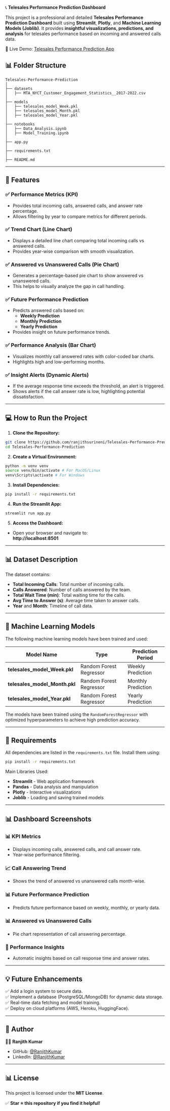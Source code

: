 📞 **Telesales Performance Prediction Dashboard**

This project is a professional and detailed **Telesales Performance Prediction Dashboard** built using **Streamlit**, **Plotly**, and **Machine Learning Models (Joblib)**. It provides **insightful visualizations, predictions, and analysis** for telesales performance based on incoming and answered calls data.

🚀 Live Demo: [Telesales Performance Prediction App](https://telesales-performance-prediction-drwh4hkupypcn7xbelv8gs.streamlit.app/)

## 📊 Folder Structure

```
Telesales-Performance-Prediction
│
├── datasets
│   ├── MTA_NYCT_Customer_Engagement_Statistics__2017-2022.csv
│
├── models
│   ├── telesales_model_Week.pkl
│   ├── telesales_model_Month.pkl
│   ├── telesales_model_Year.pkl
│
├── notebooks
│   ├── Data_Analysis.ipynb
│   ├── Model_Training.ipynb
│
├── app.py
│
├── requirements.txt
│
├── README.md
```

---

## 🚀 Features

### ✅ **Performance Metrics (KPI)**
- Provides total incoming calls, answered calls, and answer rate percentage.
- Allows filtering by year to compare metrics for different periods.

### ✅ **Trend Chart (Line Chart)**
- Displays a detailed line chart comparing total incoming calls vs answered calls.
- Provides year-wise comparison with smooth visualization.

### ✅ **Answered vs Unanswered Calls (Pie Chart)**
- Generates a percentage-based pie chart to show answered vs unanswered calls.
- This helps to visually analyze the gap in call handling.

### ✅ **Future Performance Prediction**
- Predicts answered calls based on:
  - **Weekly Prediction**
  - **Monthly Prediction**
  - **Yearly Prediction**
- Provides insight on future performance trends.

### ✅ **Performance Analysis (Bar Chart)**
- Visualizes monthly call answered rates with color-coded bar charts.
- Highlights high and low-performing months.

### ✅ **Insight Alerts (Dynamic Alerts)**
- If the average response time exceeds the threshold, an alert is triggered.
- Shows alerts if the call answer rate is low, highlighting potential dissatisfaction.

---

## 💻 How to Run the Project

1. **Clone the Repository:**
```bash
git clone https://github.com/ranjithsurineni/Telesales-Performance-Prediction.git
cd Telesales-Performance-Prediction
```

2. **Create a Virtual Environment:**
```bash
python -m venv venv
source venv/bin/activate # For MacOS/Linux
venv\Scripts\activate # For Windows
```

3. **Install Dependencies:**
```bash
pip install -r requirements.txt
```

4. **Run the Streamlit App:**
```bash
streamlit run app.py
```

5. **Access the Dashboard:**
- Open your browser and navigate to:  
  **http://localhost:8501**

---

## 📊 Dataset Description
The dataset contains:
- **Total Incoming Calls**: Total number of incoming calls.
- **Calls Answered**: Number of calls answered by the team.
- **Total Wait Time (min)**: Total waiting time for the calls.
- **Avg Time to Answer (s)**: Average time taken to answer calls.
- **Year** and **Month**: Timeline of call data.

---

## 🤖 Machine Learning Models
The following machine learning models have been trained and used:

| Model Name | Type            | Prediction Period |
|------------|-----------------|-------------------|
| **telesales_model_Week.pkl**   | Random Forest Regressor | Weekly Prediction    |
| **telesales_model_Month.pkl**  | Random Forest Regressor | Monthly Prediction   |
| **telesales_model_Year.pkl**   | Random Forest Regressor | Yearly Prediction    |

The models have been trained using the `RandomForestRegressor` with optimized hyperparameters to achieve high prediction accuracy.

---

## 📜 Requirements
All dependencies are listed in the `requirements.txt` file. Install them using:
```bash
pip install -r requirements.txt
```

Main Libraries Used:
- **Streamlit** - Web application framework
- **Pandas** - Data analysis and manipulation
- **Plotly** - Interactive visualizations
- **Joblib** - Loading and saving trained models

---

## 📊 Dashboard Screenshots
### 📊 KPI Metrics
- Displays incoming calls, answered calls, and call answer rate.
- Year-wise performance filtering.

### 📈 Call Answering Trend
- Shows the trend of answered vs unanswered calls month-wise.

### 📊 Future Performance Prediction
- Predicts future performance based on weekly, monthly, or yearly data.

### 📊 Answered vs Unanswered Calls
- Pie chart representation of call answering percentage.

### 📜 Performance Insights
- Automatic insights based on call response time and answer rates.

---

## 💡 Future Enhancements
✅ Add a login system to secure data.  
✅ Implement a database (PostgreSQL/MongoDB) for dynamic data storage.  
✅ Real-time data fetching and model training.  
✅ Deploy on cloud platforms (AWS, Heroku, HuggingFace).

---

## 📝 Author
👨‍💻 **Ranjith Kumar**  
- GitHub: [@RanjithKumar](https://github.com/ranjithsurineni)  
- LinkedIn: [@RanjithKumar](https://www.linkedin.com/in/ranjith-kumar-surineni-b73b981b6/)

---

## 📊 License
This project is licensed under the **MIT License**.

✅ **Star ⭐ this repository if you find it helpful!**
